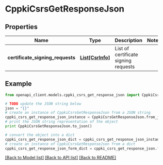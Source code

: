 # CppkiCsrsGetResponseJson


## Properties

Name | Type | Description | Notes
------------ | ------------- | ------------- | -------------
**certificate_signing_requests** | [**List[CsrInfo]**](CsrInfo.md) | List of certificate signing requests | 

## Example

```python
from openapi_client.models.cppki_csrs_get_response_json import CppkiCsrsGetResponseJson

# TODO update the JSON string below
json = "{}"
# create an instance of CppkiCsrsGetResponseJson from a JSON string
cppki_csrs_get_response_json_instance = CppkiCsrsGetResponseJson.from_json(json)
# print the JSON string representation of the object
print CppkiCsrsGetResponseJson.to_json()

# convert the object into a dict
cppki_csrs_get_response_json_dict = cppki_csrs_get_response_json_instance.to_dict()
# create an instance of CppkiCsrsGetResponseJson from a dict
cppki_csrs_get_response_json_form_dict = cppki_csrs_get_response_json.from_dict(cppki_csrs_get_response_json_dict)
```
[[Back to Model list]](../README.md#documentation-for-models) [[Back to API list]](../README.md#documentation-for-api-endpoints) [[Back to README]](../README.md)


